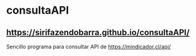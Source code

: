 # consultaAPI
## https://sirifazendobarra.github.io/consultaAPI/

Sencillo programa para consultar API de https://mindicador.cl/api/
